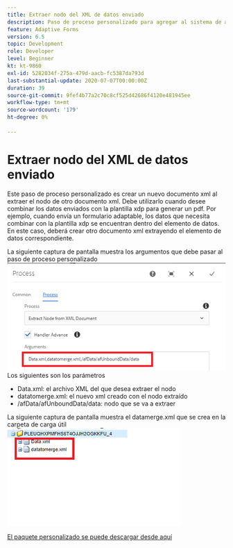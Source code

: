 ```yaml
---
title: Extraer nodo del XML de datos enviado
description: Paso de proceso personalizado para agregar al sistema de archivos el documento de escritura que reside en la carpeta de carga útil
feature: Adaptive Forms
version: 6.5
topic: Development
role: Developer
level: Beginner
kt: kt-9860
exl-id: 5282034f-275a-479d-aacb-fc5387da793d
last-substantial-update: 2020-07-07T00:00:00Z
duration: 39
source-git-commit: 9fef4b77a2c70c8cf525d42686f4120e481945ee
workflow-type: tm+mt
source-wordcount: '179'
ht-degree: 0%

---
```


# Extraer nodo del XML de datos enviado

Este paso de proceso personalizado es crear un nuevo documento xml al extraer el nodo de otro documento xml. Debe utilizarlo cuando desee combinar los datos enviados con la plantilla xdp para generar un pdf. Por ejemplo, cuando envía un formulario adaptable, los datos que necesita combinar con la plantilla xdp se encuentran dentro del elemento de datos. En este caso, deberá crear otro documento xml extrayendo el elemento de datos correspondiente.

La siguiente captura de pantalla muestra los argumentos que debe pasar al paso de proceso personalizado
![paso del proceso](assets/create-xml-process-step.png)
Los siguientes son los parámetros
* Data.xml: el archivo XML del que desea extraer el nodo
* datatomerge.xml: el nuevo xml creado con el nodo extraído
* /afData/afUnboundData/data: nodo que se va a extraer


La siguiente captura de pantalla muestra el datamerge.xml que se crea en la carpeta de carga útil
![create-xml](assets/create-xml.png)

[El paquete personalizado se puede descargar desde aquí](/help/forms/assets/common-osgi-bundles/SetValueApp.core-1.0-SNAPSHOT.jar)
